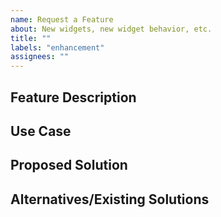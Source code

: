 ```yaml
---
name: Request a Feature
about: New widgets, new widget behavior, etc.
title: ""
labels: "enhancement"
assignees: ""
---
```


## Feature Description

<!-- Brief description of the feature requested -->

## Use Case

<!-- Explain the purpose of this feature/why it'd be useful to you -->

## Proposed Solution

<!-- If you have any ideas for how to implement this, please share! -->

## Alternatives/Existing Solutions

<!-- Include any similar/pre-existing products that solve this problem -->